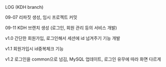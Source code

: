 LOG (KDH branch)

09-07 리파짓 생성, 임시 프로젝트 커밋

09-11 KDH 브랜치 생성 (로그인, 회원 관리 등의 서비스 개발)

v1.0 간단한 회원가입, 로그인해서 세션에 id 넘겨주기 기능 개발

v1.1 회원가입시 id중복체크 기능

v1.2 로그인을 common으로 넘김, MySQL 업데이트, 로그인 유무에 따라 화면 다르게
